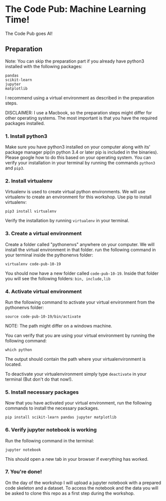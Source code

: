 # The Code Pub: Machine Learning Time!
The Code Pub goes AI! 

## Preparation
Note: You can skip the preparation part if you already have python3 installed with the following packages: 
``` 
pandas
scikit-learn
jupyter
matplotlib
```
I recommend using a virtual environment as described in the preparation steps. 

DISCLAIMER: I use a Macbook, so the preparation steps might differ for other operating systems. The most important is that you have the required packages installed. 

### 1. Install python3 
Make sure you have python3 installed on your computer along with its' package manager pip(in python 3.4 or later pip is included in the binaries). Please google how to do this based on your operating system. 
You can verify your installation in your terminal by running the commands `python3` and `pip3`. 

### 2. Install virtualenv 
Virtualenv is used to create virtual python environments. We will use virtualenv to create an environment for this workshop. 
Use pip to install virtualenv: 

``` pip3 install virtualenv ```

Verify the installation by running `virtualenv` in your terminal. 

### 3. Create a virtual environment
Create a folder called "pythonenvs" anywhere on your computer. We will install the virtual environment in that folder. 
run the following command in your terminal inside the pythonenvs folder: 

```virtualenv code-pub-10-19 ```

You should now have a new folder called `code-pub-10-19`. Inside that folder you will see the following folders: ` bin,	include,lib `

### 4. Activate virtual environment
Run the following command to activate your virtual environment from the pythonenvs folder: 

``` source code-pub-10-19/bin/activate ``` 

NOTE: The path might differ on a windows machine. 

You can verify that you are using your virtual environment by running the following command: 

```which python```

The output should contain the path where your virtualenvironment is located. 

To deactivate your virtualenvironment simply type `deactivate` in your terminal (But don't do that now!).

### 5. Install necessary packages 
Now that you have activated your virtual environment, run the following commands to install the necessary packages. 
``` 
pip install scikit-learn pandas jupyter matplotlib
``` 

### 6. Verify jupyter notebook is working
Run the following command in the terminal: 

``` jupyter notebook ``` 

This should open a new tab in your browser if everything has worked. 


### 7. You're done! 
On the day of the workshop I will upload a jupyter notebook with a prepared code skeleton and a dataset. To access the notebook and the data you will be asked to clone this repo as a first step during the workshop. 
